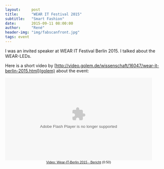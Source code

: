```yaml
---
layout:     post
title:      "WEAR IT Festival 2015"
subtitle:   "Smart Fashion"
date:       2015-09-11 08:00:00
author:     "René"
header-img: "img/fabscanfront.jpg"
tags: event
---
```

I was an invited speaker at WEAR IT Festival Berlin 2015. I talked about the WEAR-LEDs. 

Here is a short video by [http://video.golem.de/wissenschaft/16047/wear-it-berlin-2015.html](golem) about the event:

<div class="videoWrapper">
<object width="480" height="270"><param name="movie" value="http://video.golem.de/player/videoplayer.swf?id=16047&autoPl=false"></param><param name="allowFullScreen" value="true"></param><param name="AllowScriptAccess" value="always"></param><embed src="http://video.golem.de/player/videoplayer.swf?id=16047&autoPl=false" type="application/x-shockwave-flash" allowfullscreen="true" AllowScriptAccess="always" width="480" height="270"></embed></object><div style="width:480px; text-align:center; font-family:verdana,sans-serif; font-size:0.8em;"><a href="http://video.golem.de/wissenschaft/16047/wear-it-berlin-2015.html">Video: Wear-IT-Berlin 2015 - Bericht</a>&nbsp;(0:50)</div>
</div>
